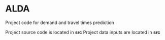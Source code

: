 # ALDA
Project code for demand and travel times prediction 

Project source code is located in **src**
Project data inputs are located in **src**
